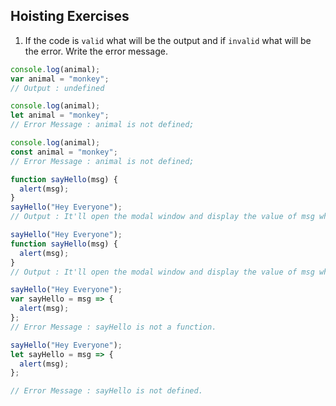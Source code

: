 ## Hoisting Exercises

1. If the code is `valid` what will be the output and if `invalid` what will be the error. Write the error message.

```js
console.log(animal);
var animal = "monkey";
// Output : undefined

```

```js
console.log(animal);
let animal = "monkey";
// Error Message : animal is not defined;
```

```js
console.log(animal);
const animal = "monkey";
// Error Message : animal is not defined;
```

```js
function sayHello(msg) {
  alert(msg);
}
sayHello("Hey Everyone");
// Output : It'll open the modal window and display the value of msg which is "Hey Everyone"
```

```js
sayHello("Hey Everyone");
function sayHello(msg) {
  alert(msg);
}
// Output : It'll open the modal window and display the value of msg which is "Hey Everyone"
```

```js
sayHello("Hey Everyone");
var sayHello = msg => {
  alert(msg);
};
// Error Message : sayHello is not a function.
```

```js
sayHello("Hey Everyone");
let sayHello = msg => {
  alert(msg);
};

// Error Message : sayHello is not defined.
```
